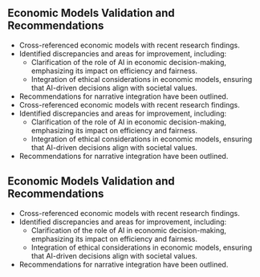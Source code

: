
## Economic Models Validation and Recommendations
- Cross-referenced economic models with recent research findings.
- Identified discrepancies and areas for improvement, including:
  - Clarification of the role of AI in economic decision-making, emphasizing its impact on efficiency and fairness.
  - Integration of ethical considerations in economic models, ensuring that AI-driven decisions align with societal values.
- Recommendations for narrative integration have been outlined.
- Cross-referenced economic models with recent research findings.
- Identified discrepancies and areas for improvement, including:
  - Clarification of the role of AI in economic decision-making, emphasizing its impact on efficiency and fairness.
  - Integration of ethical considerations in economic models, ensuring that AI-driven decisions align with societal values.
- Recommendations for narrative integration have been outlined.
## Economic Models Validation and Recommendations
- Cross-referenced economic models with recent research findings.
- Identified discrepancies and areas for improvement, including:
  - Clarification of the role of AI in economic decision-making, emphasizing its impact on efficiency and fairness.
  - Integration of ethical considerations in economic models, ensuring that AI-driven decisions align with societal values.
- Recommendations for narrative integration have been outlined.
